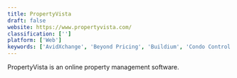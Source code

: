 ```yaml
---
title: PropertyVista
draft: false 
website: https://www.propertyvista.com/
classification: ['']
platform: ['Web']
keywords: ['AvidXchange', 'Beyond Pricing', 'Buildium', 'Condo Control Central', 'Hemlane', 'LandlordTracks', 'OwnerRez', 'PayHOA', 'Property Matrix', 'Released', 'Rent Manager', 'RentPost', 'Rentec Direct', 'Simplifyem', 'Smoobu', 'TenantCloud', 'Total Management', 'Track', 'Vreasy', 'WebRezPro', 'iManageRent']
---
```

PropertyVista is an online property management software.
